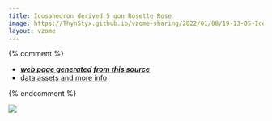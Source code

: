 ```yaml
---
title: Icosahedron derived 5 gon Rosette Rose
image: https://ThynStyx.github.io/vzome-sharing/2022/01/08/19-13-05-Icosahedron-derived-5-gon-Rosette-Rose/Icosahedron-derived-5-gon-Rosette-Rose.png
layout: vzome
---
```


{% comment %}
 - [***web page generated from this source***][post]
 - [data assets and more info][github]

[post]: <https://ThynStyx.github.io/vzome-sharing/2022/01/08/Icosahedron-derived-5-gon-Rosette-Rose-19-13-05.html>
[github]: <https://github.com/ThynStyx/vzome-sharing/tree/main/2022/01/08/19-13-05-Icosahedron-derived-5-gon-Rosette-Rose/>
{% endcomment %}

<vzome-viewer style="width: 100%; height: 65vh;"
       src="https://ThynStyx.github.io/vzome-sharing/2022/01/08/19-13-05-Icosahedron-derived-5-gon-Rosette-Rose/Icosahedron-derived-5-gon-Rosette-Rose.vZome" >
  <img src="https://ThynStyx.github.io/vzome-sharing/2022/01/08/19-13-05-Icosahedron-derived-5-gon-Rosette-Rose/Icosahedron-derived-5-gon-Rosette-Rose.png" />
</vzome-viewer>